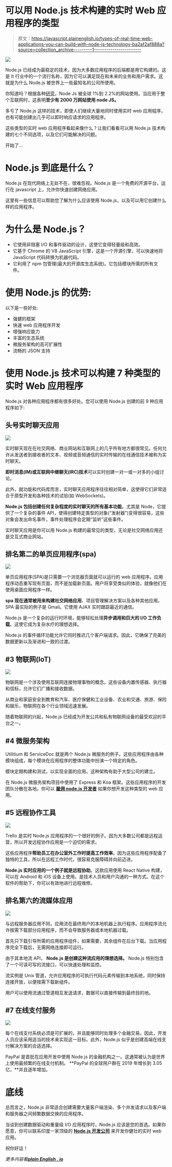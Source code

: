 # 可以用 Node.js 技术构建的实时 Web 应用程序的类型

> 原文：<https://javascript.plainenglish.io/types-of-real-time-web-applications-you-can-build-with-node-js-technology-ba2af2af888a?source=collection_archive---------1----------------------->

![](img/d2b911452a34b05feb11f9c84ba42c4b.png)

Node.js 已经成为最稳定的技术，因为大多数应用程序的后端都是用它构建的。这是 It 行业中的一个流行名称，因为它可以满足现在和未来的业务和用户需求。这就是为什么 Node.js 被世界上一些最知名的公司所使用。

你知道吗？根据各种[研究](https://hostingtribunal.com/blog/node-js-stats/#gref)，Node Js 被全球 1%到 2.2%的网站使用。当应用于整个互联网时，这表明**至少有 2000 万网站使用 node JS。**

多亏了 Node.js 这样的技术，即使人们继续大量地同时使用实时 web 应用程序，也有可能创建出几乎可以即时响应请求的应用程序。

这些类型的实时 web 应用程序看起来像什么？让我们看看可以用 Node.js 技术构建的七个不同选项，以及它们可能解决的问题。

开始了…

# Node.js 到底是什么？

Node.js 在现代网络上无处不在，很难忽视。Node.js 是一个免费的开源平台，运行在 javascript 上，允许你快速创建网络应用。

这里有一些信息可以帮助您了解为什么应该使用 Node.js，以及可以用它创建什么样的应用程序。

# 为什么是 Node.js？

*   它使用非阻塞 I/O 和事件驱动的设计，这使它变得轻量级和高效。
*   它基于 Chrome 的 V8 JavaScript 引擎，这是一个开源引擎，可以快速地将 JavaScript 代码转换为机器代码。
*   它利用了 npm 包管理(最大的开源库生态系统)。它包括模块所需的所有文件。

# 使用 Node.js 的优势:

以下是一些好处:

*   强健的框架
*   快速 web 应用程序开发
*   增强响应能力
*   丰富的生态系统
*   微服务架构的高可扩展性
*   流畅的 JSON 支持

# 使用 Node.js 技术可以构建 7 种类型的实时 Web 应用程序

Node.js 对各种应用程序都有很多好处。您可以使用 Node.js 创建的前 9 种应用程序如下:

## 头号实时聊天应用

![](img/584cb560e09281b8b9f3104b39d14af0.png)

实时聊天现在在社交网络、商业网站和互联网上的几乎所有地方都很常见。任何允许从发送者到接收者的文本、视频或音频通信的实时传输的在线通信技术被称为实时聊天。

**即时消息(IM)或互联网中继聊天(IRC)技术**可以实时创建一对一或一对多的小组讨论。

此外，就功能和代码库而言，实时聊天应用程序往往相对简单，这使得它们非常适合于原型开发和各种技术的试验(如 WebSockets)。

**Node.js 包括创建任何复杂程度的实时聊天的所有基本功能**。尤其是 Node，它提供了一个复杂的事件 API，使得创建特定类型的对象(“发射器”)变得很容易，这些对象会发出命名事件，事件处理程序会定期“监听”这些事件。

实时聊天应用是你可以用 Node.js 构建的最常见的类型，无论是社交网络应用还是交互式商业网站。

## 排名第二的单页应用程序(spa)

![](img/ca9770f3a011ecf4e46f16e149097ac7.png)

单页应用程序(SPA)是只需要一个浏览器页面就可以运行的 web 应用程序。应用程序动态重写现有页面，而不是加载新页面。用户将享受类似的体验，就像他们在使用桌面应用程序一样。

**spa 现在通常被用来构建社交网络应用**、项目管理解决方案以及各种其他应用。SPA 最实际的例子是 Gmail。它使用 AJAX 实时跟踪最近的通信。

Node.js 是一个复杂的运行时环境，能够轻松处理**异步调用和巨大的 I/O 工作负载**。这使它成为复杂水疗的理想选择。

Node.js 的事件循环功能允许它同时推迟几个客户端请求。因此，它确保了完美的数据更新以及渐进和一致的过渡。

## #3 物联网(IoT)

![](img/84b046857d8849cb3c21a4bd7edce8c2.png)

物联网是一个涉及使用互联网连接物理事物的概念。这些设备内置传感器、执行器和信标，允许它们广播和接收数据。

从商业和家庭安全到教育和汽车、医疗保健和工业设备、农业和交通、旅游、保险和娱乐，物联网在各个行业领域迅速发展。

随着物联网的兴起，Node.js 已经成为开发公共和私有物联网设备的最受欢迎的平台之一。

## #4 微服务架构

Utilitium 和 ServiceDoc 就是两个 Node.js 微服务的例子。这些应用程序由各种模块组成，每个模块在应用程序的整体功能中扮演一个特定的角色。

模块定期构建和测试，以实现全面的应用。这种架构有助于大型公司的建立。

在 Node.js 微服务架构项目中使用了 Express 和 Koa 框架。这些应用程序的开发团队分散在各地。你可以 [**雇佣 node.js 开发者**](https://www.pixelcrayons.com/hire-node-Js-developers) 如果你想开发这种类型的 web 应用。

## #5 远程协作工具

![](img/7f8b8662f3c8b464829e8bf53b22b0b7.png)

Trello 是实时 Node.js 应用程序的一个很好的例子。因为大多数公司都是远程运营，所以开发远程协作应用是一个迫切的需求。

这些应用程序**帮助员工在办公室外工作时提高工作效率**。因为这些应用程序配备了独特的工具，所以在远程工作时代，很容易克服障碍并向前迈进。

**Node.js 实时应用的一个例子就是远程协助**。这款应用使用 React Native 构建，可以在 Android 和 iOS 设备上使用。是技术人员和用户沟通的一种方式。在这个软件的帮助下，你可以有效地进行远程维修。

## 排名第六的流媒体应用

![](img/ec1c958a22002c3da21d2a9436286f10.png)

与远程服务器应用不同，应用流在最终用户的本地机器上执行程序。应用程序流允许按需下载部分应用程序，而不会导致服务器或本地机器过载。

首先只下载引导所需的应用程序组件，如果需要，其余组件在后台下载。当应用程序完全下载后，无需网络连接即可运行。

由于其本地流 API， **Node.js 是创建这种流应用的理想选择。** Node.js 特别包含了一个可读可写的流接口，可以快速处理和监控。

流实例是 Unix 管道，允许应用程序的可执行代码元素传输到本地系统，同时保持连接开放，以便按需下载新组件。

用户可以使用流通过管道相互发送请求，数据可以直接传输到最终目的地。

## #7 在线支付服务

![](img/04e5e5d655dec04ad7268500e03d95b0.png)

每个在线支付系统必须是可扩展的，并且能够同时处理多个金融交易。因此，开发人员应该采用适当的技术来实现这一目标。此外，Node.js 似乎是创建高端在线支付解决方案的合适选择。

PayPal 是首批在应用开发中使用 Node.js 的金融机构之一。这通常被认为是世界上使用最频繁的在线支付机制。 **PayPal 的全球用户群在 2019 年增长到 3.05 亿，**并且逐年增加。

# 底线

总而言之，Node.js 非常适合创建需要大量客户端渲染、多个并发请求以及客户端和服务器之间频繁数据交换的应用程序。

当谈到创建数据驱动和重量级 I/O 应用程序时，Node.js 应该是您的首选。如果你愿意，你可以联系印度一家顶级的 [**Node.js 开发公司**](https://www.pixelcrayons.com/javascript-development/nodejs-development) 来开发你健壮的实时 web 应用。

祝你好运！

*更多内容看*[***plain English . io***](http://plainenglish.io/)